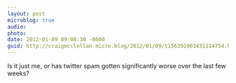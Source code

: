 ```yaml
---
layout: post
microblog: true
audio: 
photo: 
date: 2012-01-09 09:08:30 -0600
guid: http://craigmcclellan.micro.blog/2012/01/09/t156391903431114754.html
---
```

Is it just me, or has twitter spam gotten significantly worse over the last few weeks?

